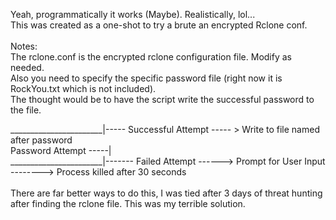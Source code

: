 Yeah, programmatically it works (Maybe). Realistically, lol...
<br>
This was created as a one-shot to try a brute an encrypted Rclone conf.
<br>
<br>
Notes:
<br>
The rclone.conf is the encrypted rclone configuration file. Modify as needed. <br>
Also you need to specify the specific password file (right now it is RockYou.txt which is not included).<br>
The thought would be to have the script write the successful password to the file.<br>

_______________________|----- Successful Attempt ----- > Write to file named after password <br>
Password Attempt -----| <br>
_______________________|------- Failed Attempt ------> Prompt for User Input --------> Process killed after 30 seconds <br>
<br>
There are far better ways to do this, I was tied after 3 days of threat hunting after finding the rclone file. This was my terrible solution.

